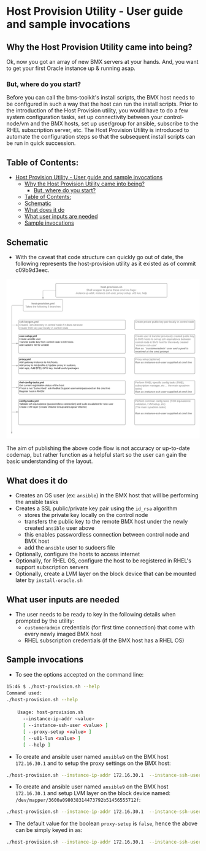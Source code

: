 # Host Provision Utility - User guide and sample invocations

## Why the Host Provision Utility came into being?
Ok, now you got an array of new BMX servers at your hands.
And, you want to get your first Oracle instance up & running asap.

### But, where do you start?
Before you can call the bms-toolkit's install scripts, the BMX host needs to be
configured in such a way that the host can run the install scripts.
Prior to the introduction of the Host Provision utility, you would have to do a
few system configuration tasks, set up connectivity between your control-node/vm
and the BMX hosts, set up user/group for ansible, subscribe to the RHEL
subscription server, etc.
The Host Provision Utility is introduced to automate the configuration steps so
that the subsequent install scripts can be run in quick succession.

## Table of Contents:
<!-- TOC depthFrom:1 depthTo:6 withLinks:1 updateOnSave:1 orderedList:0 -->

- [Host Provision Utility - User guide and sample invocations](#host-provision-utility-user-guide-and-sample-invocations)
	- [Why the Host Provision Utility came into being?](#why-the-host-provision-utility-came-into-being)
		- [But, where do you start?](#but-where-do-you-start)
	- [Table of Contents:](#table-of-contents)
	- [Schematic](#schematic)
	- [What does it do](#what-does-it-do)
	- [What user inputs are needed](#what-user-inputs-are-needed)
	- [Sample invocations](#sample-invocations)

<!-- /TOC -->

## Schematic
* With the caveat that code structure can quickly go out of date, the following
represents the host-provision utility as it existed as of commit c09b9d3eec.

![Shows codeflow from host-utility.sh command line to the host-provision.yml entry point and on to the leaf scripts.](host-provision-logical-fork-points.png)

The aim of publishing the above code flow is not accuracy or up-to-date codemap,
but rather function as a helpful start so the user can gain the basic understanding of the layout.

## What does it do
* Creates an OS user (ex: `ansible`) in the BMX host that will be performing the ansible tasks
* Creates a SSL public/private key pair using the `id_rsa` algorithm
  * stores the private key locally on the control node
  * transfers the public key to the remote BMX host under the newly created `ansible` user above
  * this enables passwordless connection between control node and BMX host
  * add the `ansible` user to sudoers file
* Optionally, configure the hosts to access internet
* Optionally, for RHEL OS, configure the host to be registered in RHEL's support subscription servers
* Optionally, create a LVM layer on the block device that can be mounted later by `install-oracle.sh`

## What user inputs are needed
* The user needs to be ready to key in the following details when prompted by the utility:
  * `customeradmin` credentials (for first time connection) that come with every newly imaged BMX host
  * RHEL subscription credentials (if the BMX host has a RHEL OS)

## Sample invocations
* To see the options accepted on the command line:
```bash
15:46 $ ./host-provision.sh --help
Command used:
./host-provision.sh --help

	Usage: host-provision.sh
	  --instance-ip-addr <value>
	  [ --instance-ssh-user <value> ]
	  [ --proxy-setup <value> ]
	  [ --u01-lun <value> ]
	  [ --help ]
```

* To create and ansible user named `ansible9` on the BMX host `172.16.30.1` and to setup the proxy settings on the BMX host:
```bash
./host-provision.sh --instance-ip-addr 172.16.30.1  --instance-ssh-user ansible9 --proxy-setup true
```

* To create and ansible user named `ansible9` on the BMX host `172.16.30.1` and setup LVM layer on the block device named: `/dev/mapper/3600a098038314473792b51456555712f`:
```bash
./host-provision.sh --instance-ip-addr 172.16.30.1  --instance-ssh-user ansible9 --proxy-setup false --u01-lun /dev/mapper/3600a098038314344372b4f75392d3850
```
  * The default value for the boolean `proxy-setup` is `false`, hence the above can be simply keyed in as:
```bash
./host-provision.sh --instance-ip-addr 172.16.30.1  --instance-ssh-user ansible9 --proxy-setup false --u01-lun /dev/mapper/3600a098038314344372b4f75392d3850
```
